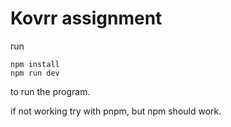 # Kovrr assignment

run 
```
npm install
npm run dev
```
to run the program.

if not working try with pnpm, but npm should work.
